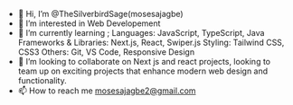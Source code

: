 - 👋 Hi, I’m @TheSilverbirdSage(mosesajagbe)
- 👀 I’m interested in Web Developement 
- 🌱 I’m currently learning ;
         Languages: JavaScript, TypeScript, Java
         Frameworks & Libraries: Next.js, React, Swiper.js
         Styling: Tailwind CSS, CSS3
         Others: Git, VS Code, Responsive Design
- 💞️ I’m looking to collaborate on Next js and react projects, looking to team up on exciting projects that enhance modern web design and functionality.
- 📫 How to reach me mosesajagbe2@gmail.com

<!---
TheSilverbirdSage/TheSilverbirdSage is a ✨ special ✨ repository because its `README.md` (this file) appears on your GitHub profile.
You can click the Preview link to take a look at your changes.
--->
